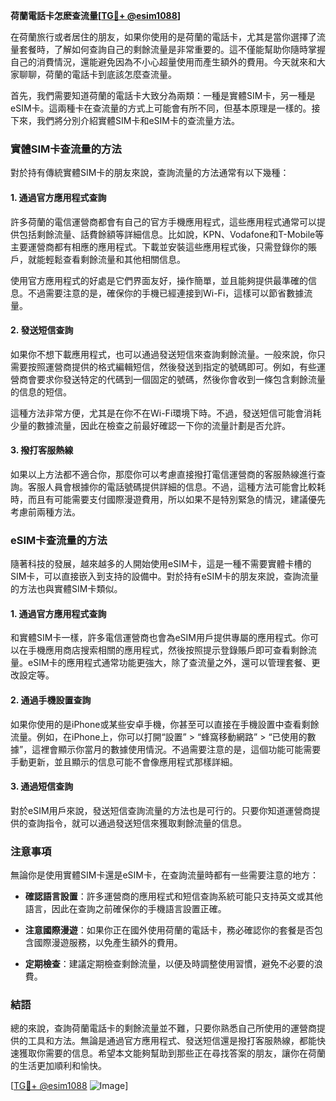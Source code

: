 **荷蘭電話卡怎麽查流量[[TG💪+ @esim1088](https://t.me/s/esim1088)]**

在荷蘭旅行或者居住的朋友，如果你使用的是荷蘭的電話卡，尤其是當你選擇了流量套餐時，了解如何查詢自己的剩餘流量是非常重要的。這不僅能幫助你隨時掌握自己的消費情況，還能避免因為不小心超量使用而產生額外的費用。今天就來和大家聊聊，荷蘭的電話卡到底該怎麼查流量。

首先，我們需要知道荷蘭的電話卡大致分為兩類：一種是實體SIM卡，另一種是eSIM卡。這兩種卡在查流量的方式上可能會有所不同，但基本原理是一樣的。接下來，我們將分別介紹實體SIM卡和eSIM卡的查流量方法。

### 實體SIM卡查流量的方法

對於持有傳統實體SIM卡的朋友來說，查詢流量的方法通常有以下幾種：

#### 1. **通過官方應用程式查詢**
許多荷蘭的電信運營商都會有自己的官方手機應用程式，這些應用程式通常可以提供包括剩餘流量、話費餘額等詳細信息。比如說，KPN、Vodafone和T-Mobile等主要運營商都有相應的應用程式。下載並安裝這些應用程式後，只需登錄你的賬戶，就能輕鬆查看剩餘流量和其他相關信息。

使用官方應用程式的好處是它們界面友好，操作簡單，並且能夠提供最準確的信息。不過需要注意的是，確保你的手機已經連接到Wi-Fi，這樣可以節省數據流量。

#### 2. **發送短信查詢**
如果你不想下載應用程式，也可以通過發送短信來查詢剩餘流量。一般來說，你只需要按照運營商提供的格式編輯短信，然後發送到指定的號碼即可。例如，有些運營商會要求你發送特定的代碼到一個固定的號碼，然後你會收到一條包含剩餘流量的信息的短信。

這種方法非常方便，尤其是在你不在Wi-Fi環境下時。不過，發送短信可能會消耗少量的數據流量，因此在檢查之前最好確認一下你的流量計劃是否允許。

#### 3. **撥打客服熱線**
如果以上方法都不適合你，那麼你可以考慮直接撥打電信運營商的客服熱線進行查詢。客服人員會根據你的電話號碼提供詳細的信息。不過，這種方法可能會比較耗時，而且有可能需要支付國際漫遊費用，所以如果不是特別緊急的情況，建議優先考慮前兩種方法。

### eSIM卡查流量的方法

隨著科技的發展，越來越多的人開始使用eSIM卡，這是一種不需要實體卡槽的SIM卡，可以直接嵌入到支持的設備中。對於持有eSIM卡的朋友來說，查詢流量的方法也與實體SIM卡類似。

#### 1. **通過官方應用程式查詢**
和實體SIM卡一樣，許多電信運營商也會為eSIM用戶提供專屬的應用程式。你可以在手機應用商店搜索相關的應用程式，然後按照提示登錄賬戶即可查看剩餘流量。eSIM卡的應用程式通常功能更強大，除了查流量之外，還可以管理套餐、更改設定等。

#### 2. **通過手機設置查詢**
如果你使用的是iPhone或某些安卓手機，你甚至可以直接在手機設置中查看剩餘流量。例如，在iPhone上，你可以打開“設置” > “蜂窩移動網路” > “已使用的數據”，這裡會顯示你當月的數據使用情況。不過需要注意的是，這個功能可能需要手動更新，並且顯示的信息可能不會像應用程式那樣詳細。

#### 3. **通過短信查詢**
對於eSIM用戶來說，發送短信查詢流量的方法也是可行的。只要你知道運營商提供的查詢指令，就可以通過發送短信來獲取剩餘流量的信息。

### 注意事項

無論你是使用實體SIM卡還是eSIM卡，在查詢流量時都有一些需要注意的地方：

- **確認語言設置**：許多運營商的應用程式和短信查詢系統可能只支持英文或其他語言，因此在查詢之前確保你的手機語言設置正確。
  
- **注意國際漫遊**：如果你正在國外使用荷蘭的電話卡，務必確認你的套餐是否包含國際漫遊服務，以免產生額外的費用。

- **定期檢查**：建議定期檢查剩餘流量，以便及時調整使用習慣，避免不必要的浪費。

### 結語

總的來說，查詢荷蘭電話卡的剩餘流量並不難，只要你熟悉自己所使用的運營商提供的工具和方法。無論是通過官方應用程式、發送短信還是撥打客服熱線，都能快速獲取你需要的信息。希望本文能夠幫助到那些正在尋找答案的朋友，讓你在荷蘭的生活更加順利和愉快。

[[TG💪+ @esim1088](https://t.me/s/esim1088) ![Image](https://i.postimg.cc/4NQfJmqS/Snipaste-2025-05-13-00-14-12.png)]